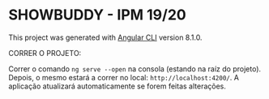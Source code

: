 # SHOWBUDDY - IPM 19/20

This project was generated with [Angular CLI](https://github.com/angular/angular-cli) version 8.1.0.

CORRER O PROJETO:

Correr o comando `ng serve --open` na consola (estando na raíz do projeto). Depois, o mesmo estará a correr no local: `http://localhost:4200/`. A aplicação atualizará automaticamente se forem feitas alterações.
